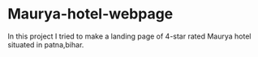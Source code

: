 # Maurya-hotel-webpage

In this project I tried to make a landing page of 4-star rated Maurya hotel situated in patna,bihar.
